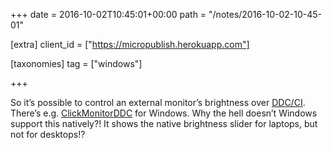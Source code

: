 +++
date = 2016-10-02T10:45:01+00:00
path = "/notes/2016-10-02-10-45-01"

[extra]
client_id = ["https://micropublish.herokuapp.com"]

[taxonomies]
tag = ["windows"]

+++

<a href="https://brid.gy/publish/twitter" data-synd></a><p>So it’s possible to control an external monitor’s brightness over <a href="https://en.wikipedia.org/wiki/Display_Data_Channel">DDC/CI</a>. There’s e.g. <a href="http://clickmonitorddc.bplaced.net">ClickMonitorDDC</a> for Windows. Why the hell doesn’t Windows support this natively?! It shows the native brightness slider for laptops, but not for desktops!?</p>